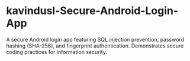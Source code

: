 # kavindusl-Secure-Android-Login-App
A secure Android login app featuring SQL injection prevention, password hashing (SHA-256), and fingerprint authentication. Demonstrates secure coding practices for information security.
